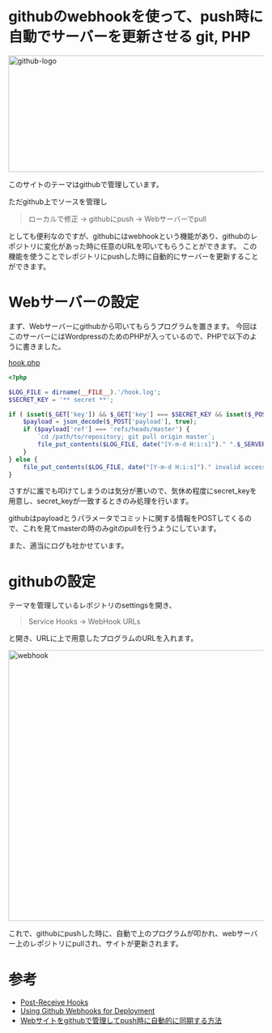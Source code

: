 githubのwebhookを使って、push時に自動でサーバーを更新させる
git, PHP
=====
<a href="http://manaten.net/wp-content/uploads/2013/07/github-logo.png"><img src="http://manaten.net/wp-content/uploads/2013/07/github-logo.png" alt="github-logo" width="580" height="230" class="aligncenter size-full wp-image-578" /></a>

このサイトのテーマはgithubで管理しています。

ただgithub上でソースを管理し

>ローカルで修正 → githubにpush → Webサーバーでpull

としても便利なのですが、githubにはwebhookという機能があり、githubのレポジトリに変化があった時に任意のURLを叩いてもらうことができます。
この機能を使うことでレポジトリにpushした時に自動的にサーバーを更新することができます。

<!-- more -->

# Webサーバーの設定

まず、Webサーバーにgithubから叩いてもらうプログラムを置きます。
今回はこのサーバーにはWordpressのためのPHPが入っているので、PHPで以下のように書きました。

[hook.php](https://gist.github.com/manaten/5990648)
```php
<?php

$LOG_FILE = dirname(__FILE__).'/hook.log';
$SECRET_KEY = '** secret **';

if ( isset($_GET['key']) && $_GET['key'] === $SECRET_KEY && isset($_POST['payload']) ) {
    $payload = json_decode($_POST['payload'], true);
    if ($payload['ref'] === 'refs/heads/master') {
        `cd /path/to/repository; git pull origin master`;
        file_put_contents($LOG_FILE, date("[Y-m-d H:i:s]")." ".$_SERVER['REMOTE_ADDR']." git pulled: ".$payload['head_commit']['message']."\n", FILE_APPEND|LOCK_EX);
    }
} else {
    file_put_contents($LOG_FILE, date("[Y-m-d H:i:s]")." invalid access: ".$_SERVER['REMOTE_ADDR']."\n", FILE_APPEND|LOCK_EX);
}
```

さすがに誰でも叩けてしまうのは気分が悪いので、気休め程度にsecret_keyを用意し、secret_keyが一致するときのみ処理を行います。

githubはpayloadとうパラメータでコミットに関する情報をPOSTしてくるので、これを見てmasterの時のみgitのpullを行うようにしています。

また、適当にログも吐かせています。

# githubの設定
テーマを管理しているレポジトリのsettingsを開き、

>Service Hooks → WebHook URLs

と開き、URLに上で用意したプログラムのURLを入れます。

<a href="http://manaten.net/wp-content/uploads/2013/07/webhook1.png"><img src="http://manaten.net/wp-content/uploads/2013/07/webhook1.png" alt="webhook" width="1061" height="535" class="aligncenter size-full wp-image-581" /></a>

これで、githubにpushした時に、自動で上のプログラムが叩かれ、webサーバー上のレポジトリにpullされ、サイトが更新されます。

# 参考
* [Post-Receive Hooks](http://help.github.com/articles/post-receive-hooks)
* [Using Github Webhooks for Deployment](http://big-elephants.com/2013-01/using-github-webhooks-for-deployment/)
* [Webサイトをgithubで管理してpush時に自動的に同期する方法](http://d.hatena.ne.jp/viver/20110402/p1)

